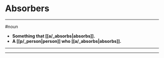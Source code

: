 # Absorbers
---
#noun
- **Something that [[a/_absorbs|absorbs]].**
- **A [[p/_person|person]] who [[a/_absorbs|absorbs]].**
---
---

